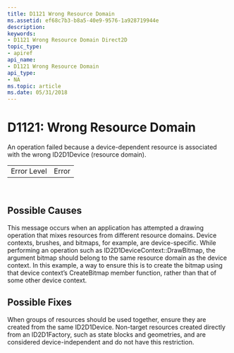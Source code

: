 ```yaml
---
title: D1121 Wrong Resource Domain
ms.assetid: ef68c7b3-b8a5-40e9-9576-1a928719944e
description: 
keywords:
- D1121 Wrong Resource Domain Direct2D
topic_type:
- apiref
api_name:
- D1121 Wrong Resource Domain
api_type:
- NA
ms.topic: article
ms.date: 05/31/2018
---
```


# D1121: Wrong Resource Domain

An operation failed because a device-dependent resource is associated with the wrong ID2D1Device (resource domain).



|             |       |
|-------------|-------|
| Error Level | Error |



 

## Possible Causes

This message occurs when an application has attempted a drawing operation that mixes resources from different resource domains. Device contexts, brushes, and bitmaps, for example, are device-specific. While performing an operation such as ID2D1DeviceContext::DrawBitmap, the argument bitmap should belong to the same resource domain as the device context. In this example, a way to ensure this is to create the bitmap using that device context’s CreateBitmap member function, rather than that of some other device context.

## Possible Fixes

When groups of resources should be used together, ensure they are created from the same ID2D1Device. Non-target resources created directly from an ID2D1Factory, such as state blocks and geometries, and are considered device-independent and do not have this restriction.

 

 




